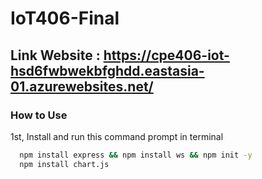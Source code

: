 # IoT406-Final

## Link Website : https://cpe406-iot-hsd6fwbwekbfghdd.eastasia-01.azurewebsites.net/

### How to Use
1st, Install and run this command prompt in terminal

```bash
  npm install express && npm install ws && npm init -y
  npm install chart.js
